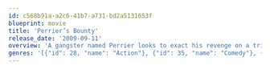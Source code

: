 ```yaml
---
id: c568b91a-a2c6-41b7-a731-bd2a5131653f
blueprint: movie
title: 'Perrier’s Bounty'
release_date: '2009-09-11'
overview: 'A gangster named Perrier looks to exact his revenge on a trio of fugitives responsible for the accidental death of one of his cronies.'
genres: '[{"id": 28, "name": "Action"}, {"id": 35, "name": "Comedy"}, {"id": 80, "name": "Crime"}, {"id": 18, "name": "Drama"}]'
---
```

